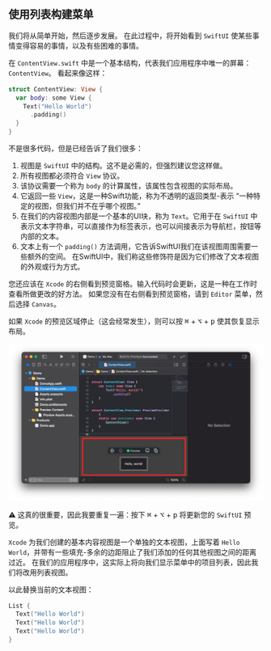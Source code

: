 使用列表构建菜单
----

我们将从简单开始，然后逐步发展。 在此过程中，将开始看到 `SwiftUI` 使某些事情变得容易的事情，以及有些困难的事情。

在 `ContentView.swift` 中是一个基本结构，代表我们应用程序中唯一的屏幕：`ContentView`。 看起来像这样：

```swift
struct ContentView: View {
  var body: some View {
    Text("Hello World")
      .padding()
  }
}
```

不是很多代码，但是已经告诉了我们很多：

1. 视图是 `SwiftUI` 中的结构。这不是必需的，但强烈建议您这样做。
2. 所有视图都必须符合 `View` 协议。
3. 该协议需要一个称为 `body` 的计算属性，该属性包含视图的实际布局。
4. 它返回一些 `View`，这是一种Swift功能，称为不透明的返回类型-表示 “一种特定的视图，但我们并不在乎哪个视图。”
5. 在我们的内容视图内部是一个基本的UI块，称为 `Text`。它用于在 `SwiftUI` 中表示文本字符串，可以直接作为标签表示，也可以间接表示为导航栏，按钮等内部的文本。
6. 文本上有一个 `padding()` 方法调用，它告诉SwiftUI我们在该视图周围需要一些额外的空间。 在SwiftUI中，我们称这些修饰符是因为它们修改了文本视图的外观或行为方式。

您还应该在 `Xcode` 的右侧看到预览窗格。输入代码时会更新，这是一种在工作时查看所做更改的好方法。 如果您没有在右侧看到预览窗格，请到 `Editor` 菜单，然后选择 `Canvas`。

如果 `Xcode` 的预览区域停止（这会经常发生），则可以按 <kbd>⌘</kbd> + <kbd>⌥</kbd> + <kbd>p</kbd> 使其恢复显示布局。

![](imgs/1.png)

⚠️ 这真的很重要，因此我要重复一遍：按下 <kbd>⌘</kbd> + <kbd>⌥</kbd> + <kbd>p</kbd> 将更新您的 `SwiftUI` 预览。


`Xcode` 为我们创建的基本内容视图是一个单独的文本视图，上面写着 `Hello World`，并带有一些填充-多余的边距阻止了我们添加的任何其他视图之间的距离过近。 在我们的应用程序中，这实际上将向我们显示菜单中的项目列表，因此我们将改用列表视图。

以此替换当前的文本视图：

```swift
List {
  Text("Hello World")
  Text("Hello World")
  Text("Hello World")
}
```